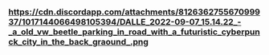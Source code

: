 ### https://cdn.discordapp.com/attachments/812636275567099937/1017144066498105394/DALLE_2022-09-07_15.14.22_-_a_old_vw_beetle_parking_in_road_with_a_futuristic_cyberpunck_city_in_the_back_graound_.png


<!--
**GolfBravoSierra/GolfBravoSierra** is a ✨ _special_ ✨ repository because its `README.md` (this file) appears on your GitHub profile.

Here are some ideas to get you started:

- 🔭 I’m currently working on ...
- 🌱 I’m currently learning ...
- 👯 I’m looking to collaborate on ...
- 🤔 I’m looking for help with ...
- 💬 Ask me about ...
- 📫 How to reach me: ...
- 😄 Pronouns: ...
- ⚡ Fun fact: ...
-->
